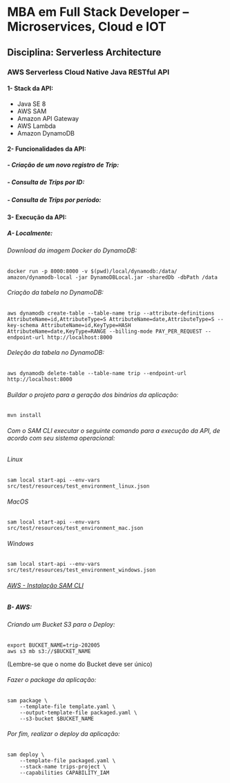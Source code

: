 # MBA em Full Stack Developer – Microservices, Cloud e IOT
## Disciplina: Serverless Architecture

### AWS Serverless Cloud Native Java RESTful API
#### 1- Stack da API:
* Java SE 8
* AWS SAM
* Amazon API Gateway
* AWS Lambda
* Amazon DynamoDB

#### 2- Funcionalidades da API:

#####   - Criação de um novo registro de Trip:
#####   - Consulta de Trips por ID:
#####   - Consulta de Trips por período:

#### 3- Execução da API:

##### A- Localmente:
###### Download da imagem Docker do DynamoDB:
```
docker run -p 8000:8000 -v $(pwd)/local/dynamodb:/data/ amazon/dynamodb-local -jar DynamoDBLocal.jar -sharedDb -dbPath /data
```

###### Criação da tabela no DynamoDB:
```
aws dynamodb create-table --table-name trip --attribute-definitions AttributeName=id,AttributeType=S AttributeName=date,AttributeType=S --key-schema AttributeName=id,KeyType=HASH AttributeName=date,KeyType=RANGE --billing-mode PAY_PER_REQUEST --endpoint-url http://localhost:8000
```

###### Deleção da tabela no DynamoDB:
```
aws dynamodb delete-table --table-name trip --endpoint-url http://localhost:8000
```

###### Buildar o projeto para a geração dos binários da aplicação:
```
mvn install
```

###### Com o SAM CLI executar o seguinte comando para a execução da API, de acordo com seu sistema operacional:

###### Linux
```
sam local start-api --env-vars src/test/resources/test_environment_linux.json
```

###### MacOS
```
sam local start-api --env-vars src/test/resources/test_environment_mac.json
```

###### Windows
```
sam local start-api --env-vars src/test/resources/test_environment_windows.json
```

###### [AWS - Instalação SAM CLI](https://docs.aws.amazon.com/es_es/serverless-application-model/latest/developerguide/serverless-sam-cli-install.html)

##### B- AWS:
###### Criando um Bucket S3 para o Deploy:
```
export BUCKET_NAME=trip-202005
aws s3 mb s3://$BUCKET_NAME
```
(Lembre-se que o nome do Bucket deve ser único)

###### Fazer o package da aplicação:
```
sam package \
    --template-file template.yaml \
    --output-template-file packaged.yaml \
    --s3-bucket $BUCKET_NAME

```

###### Por fim, realizar o deploy da aplicação:
```
sam deploy \
    --template-file packaged.yaml \
    --stack-name trips-project \
    --capabilities CAPABILITY_IAM
```
